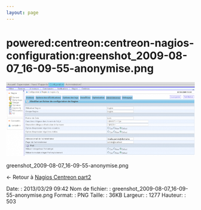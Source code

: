 ```yaml
---
layout: page
---
```


powered:centreon:centreon-nagios-configuration:greenshot\_2009-08-07\_16-09-55-anonymise.png
============================================================================================

[![greenshot\_2009-08-07\_16-09-55-anonymise.png](../../../../assets/media/powered/centreon/centreon-nagios-configuration/greenshot_2009-08-07_16-09-55-anonymise.png@cache=&w=900&h=354 "greenshot_2009-08-07_16-09-55-anonymise.png")](../../../../assets/media/powered/centreon/centreon-nagios-configuration/greenshot_2009-08-07_16-09-55-anonymise.png@cache= "Afficher le fichier original")

greenshot\_2009-08-07\_16-09-55-anonymise.png

← Retour à [Nagios Centreon
part2](../../../../centreon/nagios-centreon-part2.html "centreon:nagios-centreon-part2")

Date:
:   2013/03/29 09:42
Nom de fichier:
:   greenshot\_2009-08-07\_16-09-55-anonymise.png
Format:
:   PNG
Taille:
:   36KB
Largeur:
:   1277
Hauteur:
:   503

